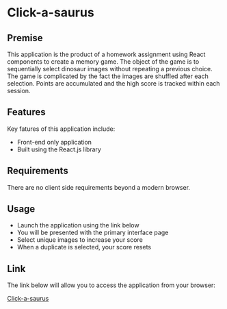 # Click-a-saurus


## Premise
This application is the product of a homework assignment using React components to create a memory game.  The object of the game is to
sequentially select dinosaur images without repeating a previous choice.  The game is complicated by the fact the images are shuffled after each selection.  Points are accumulated and the high score is tracked within each session.     


## Features
Key fatures of this application include:

* Front-end only application
* Built using the React.js library 


## Requirements
There are no client side requirements beyond a modern browser.  


## Usage
* Launch the application using the link below
* You will be presented with the primary interface page
* Select unique images to increase your score
* When a duplicate is selected, your score resets


## Link
The link below will allow you to access the application from your browser:

  [Click-a-saurus](http://pure-plains-52371.herokuapp.com/) 

